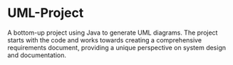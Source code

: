 # UML-Project
A bottom-up project using Java to generate UML diagrams. The project starts with the code and works towards creating a comprehensive requirements document, providing a unique perspective on system design and documentation.

